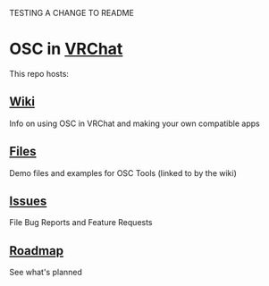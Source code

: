 TESTING A CHANGE TO README

# OSC in [VRChat](https://vrchat.com)

This repo hosts:
## [Wiki](../../wiki)
Info on using OSC in VRChat and making your own compatible apps

## [Files](../../tree/main/files)
Demo files and examples for OSC Tools (linked to by the wiki)

## [Issues](../../issues)
File Bug Reports and Feature Requests

## [Roadmap](../../milestones)
See what's planned
